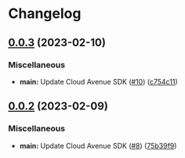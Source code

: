 # Changelog

## [0.0.3](https://github.com/orange-cloudavenue/cloudavenue-sdk-go/compare/v0.0.2...v0.0.3) (2023-02-10)


### Miscellaneous

* **main:** Update Cloud Avenue SDK ([#10](https://github.com/orange-cloudavenue/cloudavenue-sdk-go/issues/10)) ([c754c11](https://github.com/orange-cloudavenue/cloudavenue-sdk-go/commit/c754c11501746e59fd976c06dda921894c5c7e75))

## [0.0.2](https://github.com/orange-cloudavenue/cloudavenue-sdk-go/compare/v0.0.1...v0.0.2) (2023-02-09)


### Miscellaneous

* **main:** Update Cloud Avenue SDK ([#8](https://github.com/orange-cloudavenue/cloudavenue-sdk-go/issues/8)) ([75b39f9](https://github.com/orange-cloudavenue/cloudavenue-sdk-go/commit/75b39f9b79c361ef3a529be10c20a644c7e9e6b7))
